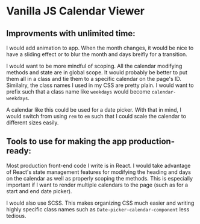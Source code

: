 # Vanilla JS Calendar Viewer

## Improvments with unlimited time:
I would add animation to app. When the month changes, it would be nice to have a sliding effect or to blur the month and days breifly for a transition.

I would want to be more mindful of scoping. All the calendar modifying methods and state are in global scope. It would probably be better to put them all in a class and tie them to a specific calendar on the page's ID. Similalry, the class names I used in my CSS are pretty plain. I would want to prefix such that a class name like `weekdays` would become `calendar-weekdays`.

A calendar like this could be used for a date picker. With that in mind, I would switch from using `rem` to `em` such that I could scale the calendar to different sizes easily.

## Tools to use for making the app production-ready:
Most production front-end code I write is in React. I would take advantage of React's state management features for modifying the heading and days on the calendar as well as properly scoping the methods. This is especially important if I want to render multiple calendars to the page (such as for a start and end date picker).

I would also use SCSS. This makes organizing CSS much easier and writing highly specific class names such as `Date-picker-calendar-component` less tedious.
